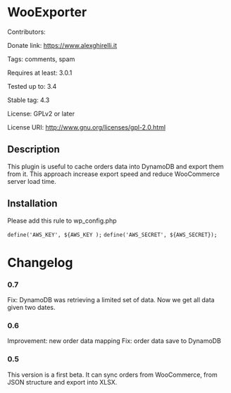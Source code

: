 # WooExporter
Contributors:

Donate link: https://www.alexghirelli.it

Tags: comments, spam

Requires at least: 3.0.1

Tested up to: 3.4

Stable tag: 4.3

License: GPLv2 or later

License URI: http://www.gnu.org/licenses/gpl-2.0.html

## Description

This plugin is useful to cache orders data into DynamoDB and export them from it. This approach increase export speed and reduce WooCommerce server load time.

## Installation

Please add this rule to wp_config.php

`define('AWS_KEY', ${AWS_KEY );`
`define('AWS_SECRET', ${AWS_SECRET});`


# Changelog

### 0.7
Fix: DynamoDB was retrieving a limited set of data. Now we get all data given two dates.
### 0.6
Improvement: new order data mapping
Fix: order data save to DynamoDB
### 0.5
This version is a first beta. It can sync orders from WooCommerce, from JSON structure and export into XLSX.